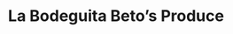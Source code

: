 ---
title: "La Bodeguita Beto’s Produce"
url: /chicago/la-bodeguita-betos-produce/
shop: convenience
---